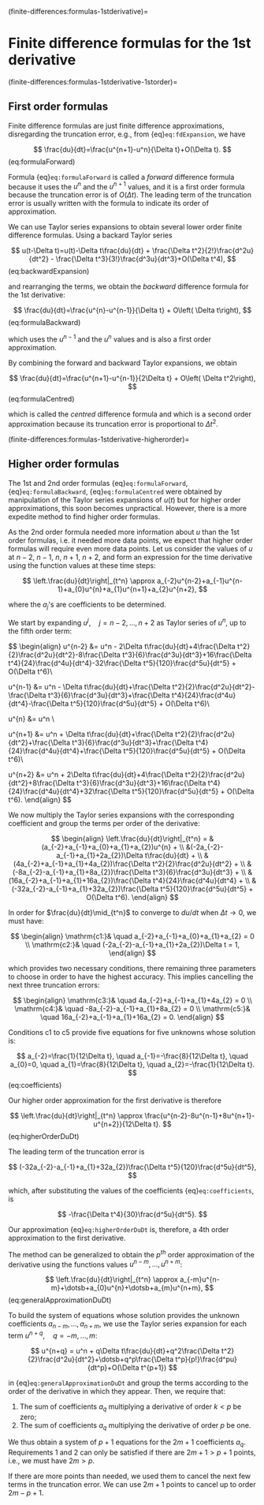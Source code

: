 (finite-differences:formulas-1stderivative)=
# Finite difference formulas for the 1st derivative

(finite-differences:formulas-1stderivative-1storder)=
## First order formulas

Finite difference formulas are just finite difference approximations, disregarding the truncation error, e.g., from {eq}`eq:fdExpansion`, we have

$$
\frac{du}{dt}=\frac{u^{n+1}-u^n}{\Delta t}+O(\Delta t).
$$ (eq:formulaForward)

Formula {eq}`eq:formulaForward` is called a *forward* difference formula because it uses the $u^n$ and the $u^{n+1}$ values, and it is a first order formula because the truncation error is of $O(\Delta t)$. The leading term of the truncation error is usually written with the formula to indicate its order of approximation.

We can use Taylor series expansions to obtain several lower order finite difference formulas. Using a backard Taylor series

$$
u(t-\Delta t)=u(t)-\Delta t\frac{du}{dt} + \frac{\Delta t^2}{2!}\frac{d^2u}{dt^2} - \frac{\Delta t^3}{3!}\frac{d^3u}{dt^3}+O(\Delta t^4),
$$ (eq:backwardExpansion)

and rearranging the terms, we obtain the *backward* difference formula for the 1st derivative:

$$
\frac{du}{dt}=\frac{u^{n}-u^{n-1}}{\Delta t} + O\left( \Delta t\right),
$$ (eq:formulaBackward)
 
which uses the $u^{n-1}$ and the $u^{n}$ values and is also a first order approximation.

By combining the forward and backward Taylor expansions, we obtain 

$$
\frac{du}{dt}=\frac{u^{n+1}-u^{n-1}}{2\Delta t} + O\left( \Delta t^2\right),
$$ (eq:formulaCentred)

which is called the *centred* difference formula and which is a second order approximation because its truncation error is proportional to $\Delta t^2$.

(finite-differences:formulas-1stderivative-higherorder)=
## Higher order formulas

The 1st and 2nd order formulas {eq}`eq:formulaForward`, {eq}`eq:formulaBackward`, {eq}`eq:formulaCentred` were obtained by manipulation of the Taylor series expansions of $u(t)$ but for higher order approximations, this soon becomes unpractical. However, there is a more expedite method to find higher order formulas. 

As the 2nd order formula needed more information about $u$ than the 1st order formulas, i.e. it needed more data points, we expect that higher order formulas will require even more data points. Let us consider the values of $u$ at $n-2$, $n-1$, $n$, $n+1$, $n+2$, and form an expression for the time derivative using the function values at these time steps:

$$
\left.\frac{du}{dt}\right|_{t^n} \approx a_{-2}u^{n-2}+a_{-1}u^{n-1}+a_{0}u^{n}+a_{1}u^{n+1}+a_{2}u^{n+2}, 
$$

where the $a_j$'s are coefficients to be determined. 

We start by expanding $u^{j}, \quad j=n-2,\dotsc,n+2$ as Taylor series of $u^n$, up to the fifth order term:

$$
\begin{align}
u^{n-2} &= u^n - 2\Delta t\frac{du}{dt}+4\frac{\Delta t^2}{2}\frac{d^2u}{dt^2}-8\frac{\Delta t^3}{6}\frac{d^3u}{dt^3}+16\frac{\Delta t^4}{24}\frac{d^4u}{dt^4}-32\frac{\Delta t^5}{120}\frac{d^5u}{dt^5} + O(\Delta t^6)\\

u^{n-1} &= u^n - \Delta t\frac{du}{dt}+\frac{\Delta t^2}{2}\frac{d^2u}{dt^2}-\frac{\Delta t^3}{6}\frac{d^3u}{dt^3}+\frac{\Delta t^4}{24}\frac{d^4u}{dt^4}-\frac{\Delta t^5}{120}\frac{d^5u}{dt^5} + O(\Delta t^6)\\

u^{n} &= u^n \\

u^{n+1} &= u^n + \Delta t\frac{du}{dt}+\frac{\Delta t^2}{2}\frac{d^2u}{dt^2}+\frac{\Delta t^3}{6}\frac{d^3u}{dt^3}+\frac{\Delta t^4}{24}\frac{d^4u}{dt^4}+\frac{\Delta t^5}{120}\frac{d^5u}{dt^5} + O(\Delta t^6)\\

u^{n+2} &= u^n + 2\Delta t\frac{du}{dt}+4\frac{\Delta t^2}{2}\frac{d^2u}{dt^2}+8\frac{\Delta t^3}{6}\frac{d^3u}{dt^3}+16\frac{\Delta t^4}{24}\frac{d^4u}{dt^4}+32\frac{\Delta t^5}{120}\frac{d^5u}{dt^5} + O(\Delta t^6).
\end{align}
$$

We now multiply the Taylor series expansions with the corresponding coefficient and group the terms per order of the derivative:

$$
\begin{align}
\left.\frac{du}{dt}\right|_{t^n} = &(a_{-2}+a_{-1}+a_{0}+a_{1}+a_{2})u^{n} + \\ 
   &(-2a_{-2}-a_{-1}+a_{1}+2a_{2})\Delta t\frac{du}{dt} + \\
   &(4a_{-2}+a_{-1}+a_{1}+4a_{2})\frac{\Delta t^2}{2}\frac{d^2u}{dt^2} + \\
   &(-8a_{-2}-a_{-1}+a_{1}+8a_{2})\frac{\Delta t^3}{6}\frac{d^3u}{dt^3} + \\
   &(16a_{-2}+a_{-1}+a_{1}+16a_{2})\frac{\Delta t^4}{24}\frac{d^4u}{dt^4} + \\
   &(-32a_{-2}-a_{-1}+a_{1}+32a_{2})\frac{\Delta t^5}{120}\frac{d^5u}{dt^5} + O(\Delta t^6).
\end{align}
$$

In order for $\frac{du}{dt}\mid_{t^n}$ to converge to $du/dt$ when $\Delta t \to 0$, we must have:

$$
\begin{align}
\mathrm{c1:}& \quad a_{-2}+a_{-1}+a_{0}+a_{1}+a_{2} = 0 \\
\mathrm{c2:}& \quad (-2a_{-2}-a_{-1}+a_{1}+2a_{2})\Delta t = 1,
\end{align}
$$

which provides two necessary conditions, there remaining three parameters to choose in order to have the highest accuracy. This implies cancelling the next three truncation errors:

$$
\begin{align}
\mathrm{c3:}& \quad 4a_{-2}+a_{-1}+a_{1}+4a_{2} = 0 \\
\mathrm{c4:}& \quad -8a_{-2}-a_{-1}+a_{1}+8a_{2} = 0 \\
\mathrm{c5:}& \quad 16a_{-2}+a_{-1}+a_{1}+16a_{2} = 0.
\end{align}
$$

Conditions c1 to c5 provide five equations for five unknowns whose solution is:

$$
a_{-2}=\frac{1}{12\Delta t}, \quad a_{-1}=-\frac{8}{12\Delta t}, \quad a_{0}=0, \quad a_{1}=\frac{8}{12\Delta t}, \quad a_{2}=-\frac{1}{12\Delta t}.
$$ (eq:coefficients)

Our higher order approximation for the first derivative is therefore

$$
\left.\frac{du}{dt}\right|_{t^n} \approx \frac{u^{n-2}-8u^{n-1}+8u^{n+1}-u^{n+2}}{12\Delta t}. 
$$ (eq:higherOrderDuDt)

The leading term of the truncation error is

$$
(-32a_{-2}-a_{-1}+a_{1}+32a_{2})\frac{\Delta t^5}{120}\frac{d^5u}{dt^5},
$$

which, after substituting the values of the coefficients {eq}`eq:coefficients`, is

$$
-\frac{\Delta t^4}{30}\frac{d^5u}{dt^5}.
$$

Our approximation {eq}`eq:higherOrderDuDt` is, therefore, a 4th order approximation to the first derivative.

The method can be generalized to obtain the $p^{th}$ order approximation of the derivative using the functions values $u^{n-m},\dotsc,u^{n+m}$:

$$
\left.\frac{du}{dt}\right|_{t^n} \approx a_{-m}u^{n-m}+\dotsb+a_{0}u^{n}+\dotsb+a_{m}u^{n+m}, 
$$ (eq:generalApproximationDuDt)

To build the system of equations whose solution provides the unknown coefficients $a_{n-m},\dotsc,a_{n+m}$, we use the Taylor series expansion for each term $u^{n+q}, \quad q=-m,\dotsc,m$:

$$
u^{n+q} = u^n + q\Delta t\frac{du}{dt}+q^2\frac{\Delta t^2}{2}\frac{d^2u}{dt^2}+\dotsb+q^p\frac{\Delta t^p}{p!}\frac{d^pu}{dt^p}+O(\Delta t^{p+1})
$$

in {eq}`eq:generalApproximationDuDt` and group the terms according to the order of the derivative in which they appear. Then, we require that:

1. The sum of coefficients $a_q$ multiplying a derivative of order $k<p$ be zero;
2. The sum of coefficients $a_q$ multiplying the derivative of order $p$ be one.

We thus obtain a system of $p+1$ equations for the $2m+1$ coefficients $a_q$. Requirements 1 and 2 can only be satisfied if there are $2m+1>p+1$ points, i.e., we must have $2m>p$. 

If there are more points than needed, we used them to cancel the next few terms in the truncation error. We can use $2m+1$ points to cancel up to order $2m-p+1$.

